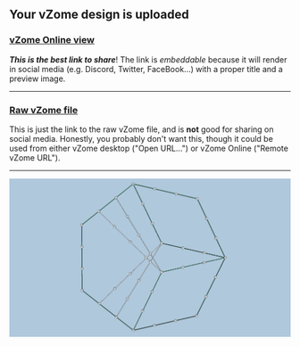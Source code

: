 ## Your vZome design is uploaded

### [vZome Online view][embed]

***This is the best link to share***!  The link is *embeddable* because it will render in social media (e.g. Discord, Twitter, FaceBook...) with a proper title and a preview image.

---

### [Raw vZome file][raw]

This is just the link to the raw vZome file, and is **not** good for
sharing on social media.
Honestly, you probably don't want this, though it could be used from either
vZome desktop ("Open URL...") or vZome Online ("Remote vZome URL").

---

![Image](<meccano-heptagon-1.png>)


[embed]: <https://vzome.com/app/embed.py?url=https://raw.githubusercontent.com/david-hall/vzome-sharing/main/2021/07/19/00-31-45-meccano-heptagon-1/meccano-heptagon-1.vZome>
[raw]: <https://raw.githubusercontent.com/david-hall/vzome-sharing/main/2021/07/19/00-31-45-meccano-heptagon-1/meccano-heptagon-1.vZome>
